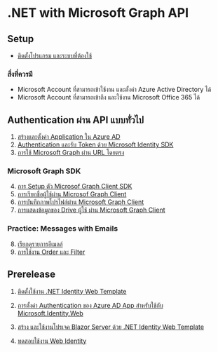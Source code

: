 
# .NET with Microsoft Graph API

## Setup

- [ติดตั้งโปรแกรม และระบบที่ต้องใช้](setup.md)

### สิ่งที่ควรมี

- Microsoft Account ที่สามารถเข้าใช้งาน และตั้งค่า Azure Active Directory ได้
- Microsoft Account ที่สามารถเข้าถึง และใช้งาน Microsoft Office 365 ได้ 

## Authentication ผ่าน API แบบทั่วไป

1. [สร้างและตั้งค่า Application ใน Azure AD](register-app-in-azure-ad.md)
2. [Authentication และรับ Token ด้วย Microsoft Identity SDK](authentication-console-app.md)
3. [การใช้ Microsoft Graph ผ่าน URL โดยตรง](access-graph-via-url.md)

### Microsoft Graph SDK

4. [การ Setup ตัว Microsof Graph Client SDK](use-ms-graph-client.md)
5. [การเรียกชื่อผู้ใช้ผ่าน Microsof Graph Client](graph-get-display-name.md)
6. [การบันทึกภาพโปรไฟล์ผ่าน Microsoft Graph Client](graph-get-profile-photo.md)
7. [การแสดงข้อมูลของ Drive ผู้ใช้ ผ่าน Microsoft Graph Client](graph-get-drive-items.md)

### Practice: Messages with Emails

8. [เรียกดูรายการอีเมลล์](graph-get-emails.md)
9. [การใช้งาน Order และ Filter](graph-get-emails-order-filter.md)




## Prerelease

1. [ติดตั้งใช้งาน .NET Identity Web Template](install-dot-net-identity-web-template.md)
2. [การตั้งค่า Authentication ของ Azure AD App สำหรับใช้กับ Microsoft.Identity.Web](setup-authentication-for-microsoft-identity-web.md)
3. [สร้าง และใช้งานโปรเจค Blazor Server ด้วย .NET Identity Web Template](create-and-run-blazor-server-with-ms-identity-web.md)

4. [ทดสอบใช้งาน Web Identity](blazor-server-ms-identity-web.md)



